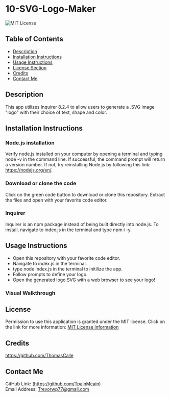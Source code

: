 # 10-SVG-Logo-Maker
![MIT License](https://img.shields.io/badge/license-MIT-important)

## Table of Contents
  - [Description](#description)
  - [Installation Instructions](#installation-instructions)
  - [Usage Instructions](#usage-instructions)
  - [License Section](#license)
  - [Credits](#credits)
  - [Contact Me](#contact-me)
  
## Description
This app utilizes Inquirer 8.2.4 to allow users to generate a .SVG image "logo" with their choice of text, shape and color. 
  
## Installation Instructions
  ### Node.js installation
  Verify node.js installed on your computer by opening a terminal and typing node -v in the command line. If successful, the command prompt will return a version number. If not, try reinstalling Node.js by following this link: https://nodejs.org/en/.
  ###  Download or clone the code
  Click on the green code button to download or clone this repository. Extract the files and open with your favorite code editor.
  ### Inquirer
  Inquirer is an npm package instead of being built directly into node.js. To install, navigate to index.js in the terminal and type npm i -y.
  
## Usage Instructions
* Open this repository with your favorite code editor.
* Navigate to index.js in the terminal.
* type node index.js in the terminal to initilize the app.
* Follow prompts to define your logo.
* Open the generated logo.SVG with a web browser to see your logo! 
### Visual Walkthrough

    
## License
Permission to use this application is granted under the MIT license.
Click on the link for more information: [MIT License Information](https://opensource.org/licenses/MIT)
  
## Credits
https://github.com/ThomasCalle
  
## Contact Me
GitHub Link: (https://github.com/TpainMcain)<br>
Email Address: <Trevorwp77@gmail.com>
